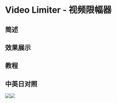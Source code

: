 # Video Limiter - 视频限幅器

## 简述

## 效果展示

## 教程

## 中英日对照

![](https://mir.yuelili.com/wp-content/uploads/user/AE/effects/AE-Effects-Color-Video_Limiter.png)![](https://mir.yuelili.com/wp-content/uploads/user/AE/effects/AE-Effects-Color-Video_Limiter_cn.png)
